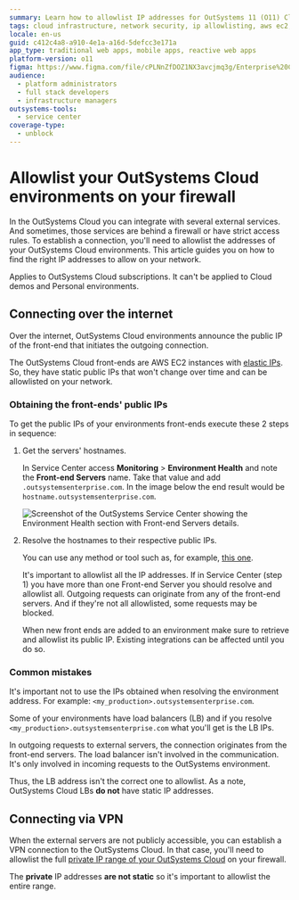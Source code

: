 ```yaml
---
summary: Learn how to allowlist IP addresses for OutSystems 11 (O11) Cloud environments to ensure connectivity with external services through firewalls.
tags: cloud infrastructure, network security, ip allowlisting, aws ec2, firewall configuration
locale: en-us
guid: c412c4a8-a910-4e1a-a16d-5defcc3e171a
app_type: traditional web apps, mobile apps, reactive web apps
platform-version: o11
figma: https://www.figma.com/file/cPLNnZfDOZ1NX3avcjmq3g/Enterprise%20Customers?node-id=3216:900
audience:
  - platform administrators
  - full stack developers
  - infrastructure managers
outsystems-tools:
  - service center
coverage-type:
  - unblock
---
```


# Allowlist your OutSystems Cloud environments on your firewall

In the OutSystems Cloud you can integrate with several external services. And sometimes, those services are behind a firewall or have strict access rules. To establish a connection, you'll need to allowlist the addresses of your OutSystems Cloud environments.
This article guides you on how to find the right IP addresses to allow on your network.

<div class="info" markdown="1">

Applies to OutSystems Cloud subscriptions. It can't be applied to Cloud demos and Personal environments.

</div>

## Connecting over the internet

Over the internet, OutSystems Cloud environments announce the public IP of the front-end that initiates the outgoing connection.

The OutSystems Cloud front-ends are AWS EC2 instances with [elastic IPs](https://docs.aws.amazon.com/AWSEC2/latest/UserGuide/elastic-ip-addresses-eip.html). So, they have static public IPs that won't change over time and can be allowlisted on your network.

### Obtaining the front-ends' public IPs

To get the public IPs of your environments front-ends execute these 2 steps in sequence:

1. Get the servers' hostnames.

    In Service Center access **Monitoring** > **Environment Health** and note the **Front-end Servers** name. Take that value and add ``.outsystemsenterprise.com``. In the image below the end result would be ``hostname.outsystemsenterprise.com``.

    ![Screenshot of the OutSystems Service Center showing the Environment Health section with Front-end Servers details.](images/allowlist-cloud-servers-sc.png "Service Center Environment Health Screen")

1. Resolve the hostnames to their respective public IPs.

    You can use any method or tool such as, for example, [this one](https://mxtoolbox.com/DnsLookup.aspx).

    It's important to allowlist all the IP addresses. If in Service Center (step 1) you have more than one Front-end Server you should resolve and allowlist all. Outgoing requests can originate from any of the front-end servers. And if they're not all allowlisted, some requests may be blocked.

    <div class="warning" markdown="1">

    When new front ends are added to an environment make sure to retrieve and allowlist its public IP. Existing integrations can be affected until you do so.

    </div>

### Common mistakes

It's important not to use the IPs obtained when resolving the environment address. For example: ``<my_production>.outsystemsenterprise.com``.

Some of your environments have load balancers (LB) and if you resolve ``<my_production>.outsystemsenterprise.com`` what you'll get is the LB IPs.

In outgoing requests to external servers, the connection originates from the front-end servers. The load balancer isn't involved in the communication. It's only involved in incoming requests to the OutSystems environment.

Thus, the LB address isn't the correct one to allowlist. As a note, OutSystems Cloud LBs **do not** have static IP addresses.

## Connecting via VPN

When the external servers are not publicly accessible, you can establish a VPN connection to the OutSystems Cloud. In that case, you'll need to allowlist the full [private IP range of your OutSystems Cloud](https://success.outsystems.com/Support/Enterprise_Customers/Maintenance_and_Operations/Find_out_Internal_IP_Address_Range_of_Your_OutSystems_Cloud) on your firewall.

The **private** IP addresses **are not static** so it's important to allowlist the entire range.
